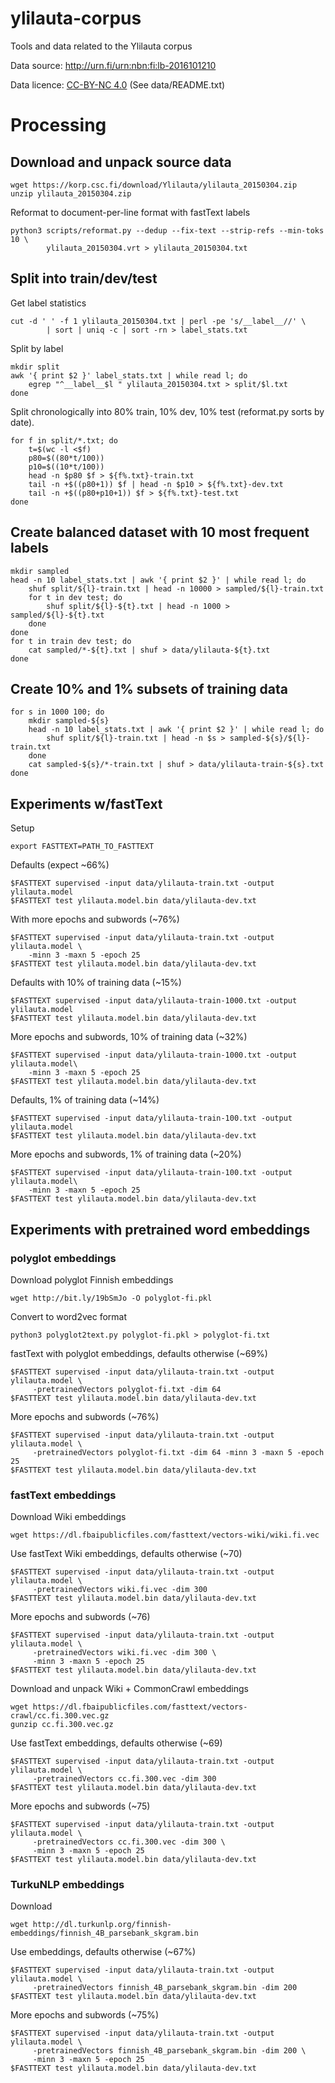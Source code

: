 # ylilauta-corpus

Tools and data related to the Ylilauta corpus

Data source: http://urn.fi/urn:nbn:fi:lb-2016101210

Data licence: [CC-BY-NC 4.0](https://creativecommons.org/licenses/by-nc/4.0/) (See data/README.txt)

# Processing

## Download and unpack source data

```
wget https://korp.csc.fi/download/Ylilauta/ylilauta_20150304.zip
unzip ylilauta_20150304.zip
```

Reformat to document-per-line format with fastText labels

```
python3 scripts/reformat.py --dedup --fix-text --strip-refs --min-toks 10 \
        ylilauta_20150304.vrt > ylilauta_20150304.txt
```

## Split into train/dev/test

Get label statistics

```
cut -d ' ' -f 1 ylilauta_20150304.txt | perl -pe 's/__label__//' \
        | sort | uniq -c | sort -rn > label_stats.txt
```

Split by label

```
mkdir split
awk '{ print $2 }' label_stats.txt | while read l; do
    egrep "^__label__$l " ylilauta_20150304.txt > split/$l.txt
done
```

Split chronologically into 80% train, 10% dev, 10% test (reformat.py sorts
by date).

```
for f in split/*.txt; do
    t=$(wc -l <$f)
    p80=$((80*t/100))
    p10=$((10*t/100))
    head -n $p80 $f > ${f%.txt}-train.txt
    tail -n +$((p80+1)) $f | head -n $p10 > ${f%.txt}-dev.txt
    tail -n +$((p80+p10+1)) $f > ${f%.txt}-test.txt
done
```

## Create balanced dataset with 10 most frequent labels

```
mkdir sampled
head -n 10 label_stats.txt | awk '{ print $2 }' | while read l; do
    shuf split/${l}-train.txt | head -n 10000 > sampled/${l}-train.txt
    for t in dev test; do
        shuf split/${l}-${t}.txt | head -n 1000 > sampled/${l}-${t}.txt
    done
done
for t in train dev test; do
    cat sampled/*-${t}.txt | shuf > data/ylilauta-${t}.txt
done
```

## Create 10% and 1% subsets of training data

```
for s in 1000 100; do
    mkdir sampled-${s}
    head -n 10 label_stats.txt | awk '{ print $2 }' | while read l; do
        shuf split/${l}-train.txt | head -n $s > sampled-${s}/${l}-train.txt
    done
    cat sampled-${s}/*-train.txt | shuf > data/ylilauta-train-${s}.txt
done
```

## Experiments w/fastText

Setup

```
export FASTTEXT=PATH_TO_FASTTEXT
```

Defaults (expect ~66%)

```
$FASTTEXT supervised -input data/ylilauta-train.txt -output ylilauta.model
$FASTTEXT test ylilauta.model.bin data/ylilauta-dev.txt
```

With more epochs and subwords (~76%)

```
$FASTTEXT supervised -input data/ylilauta-train.txt -output ylilauta.model \
    -minn 3 -maxn 5 -epoch 25
$FASTTEXT test ylilauta.model.bin data/ylilauta-dev.txt
```

Defaults with 10% of training data (~15%)

```
$FASTTEXT supervised -input data/ylilauta-train-1000.txt -output ylilauta.model
$FASTTEXT test ylilauta.model.bin data/ylilauta-dev.txt
```

More epochs and subwords, 10% of training data (~32%)

```
$FASTTEXT supervised -input data/ylilauta-train-1000.txt -output ylilauta.model\
    -minn 3 -maxn 5 -epoch 25
$FASTTEXT test ylilauta.model.bin data/ylilauta-dev.txt
```

Defaults, 1% of training data (~14%)

```
$FASTTEXT supervised -input data/ylilauta-train-100.txt -output ylilauta.model
$FASTTEXT test ylilauta.model.bin data/ylilauta-dev.txt
```

More epochs and subwords, 1% of training data (~20%)

```
$FASTTEXT supervised -input data/ylilauta-train-100.txt -output ylilauta.model\
    -minn 3 -maxn 5 -epoch 25
$FASTTEXT test ylilauta.model.bin data/ylilauta-dev.txt
```

## Experiments with pretrained word embeddings

### polyglot embeddings

Download polyglot Finnish embeddings

```
wget http://bit.ly/19bSmJo -O polyglot-fi.pkl
```

Convert to word2vec format

```
python3 polyglot2text.py polyglot-fi.pkl > polyglot-fi.txt
```

fastText with polyglot embeddings, defaults otherwise (~69%)

```
$FASTTEXT supervised -input data/ylilauta-train.txt -output ylilauta.model \
     -pretrainedVectors polyglot-fi.txt -dim 64
$FASTTEXT test ylilauta.model.bin data/ylilauta-dev.txt
```

More epochs and subwords (~76%)

```
$FASTTEXT supervised -input data/ylilauta-train.txt -output ylilauta.model \
     -pretrainedVectors polyglot-fi.txt -dim 64 -minn 3 -maxn 5 -epoch 25
$FASTTEXT test ylilauta.model.bin data/ylilauta-dev.txt
```

### fastText embeddings

Download Wiki embeddings

```
wget https://dl.fbaipublicfiles.com/fasttext/vectors-wiki/wiki.fi.vec
```

Use fastText Wiki embeddings, defaults otherwise (~70)

```
$FASTTEXT supervised -input data/ylilauta-train.txt -output ylilauta.model \
     -pretrainedVectors wiki.fi.vec -dim 300
$FASTTEXT test ylilauta.model.bin data/ylilauta-dev.txt
```

More epochs and subwords (~76)

```
$FASTTEXT supervised -input data/ylilauta-train.txt -output ylilauta.model \
     -pretrainedVectors wiki.fi.vec -dim 300 \
     -minn 3 -maxn 5 -epoch 25
$FASTTEXT test ylilauta.model.bin data/ylilauta-dev.txt
```

Download and unpack Wiki + CommonCrawl embeddings

```
wget https://dl.fbaipublicfiles.com/fasttext/vectors-crawl/cc.fi.300.vec.gz
gunzip cc.fi.300.vec.gz
```

Use fastText embeddings, defaults otherwise (~69)

```
$FASTTEXT supervised -input data/ylilauta-train.txt -output ylilauta.model \
     -pretrainedVectors cc.fi.300.vec -dim 300
$FASTTEXT test ylilauta.model.bin data/ylilauta-dev.txt
```

More epochs and subwords (~75)

```
$FASTTEXT supervised -input data/ylilauta-train.txt -output ylilauta.model \
     -pretrainedVectors cc.fi.300.vec -dim 300 \
     -minn 3 -maxn 5 -epoch 25
$FASTTEXT test ylilauta.model.bin data/ylilauta-dev.txt
```

### TurkuNLP embeddings

Download

```
wget http://dl.turkunlp.org/finnish-embeddings/finnish_4B_parsebank_skgram.bin
```

Use embeddings, defaults otherwise (~67%)

```
$FASTTEXT supervised -input data/ylilauta-train.txt -output ylilauta.model \
     -pretrainedVectors finnish_4B_parsebank_skgram.bin -dim 200
$FASTTEXT test ylilauta.model.bin data/ylilauta-dev.txt
```

More epochs and subwords (~75%)

```
$FASTTEXT supervised -input data/ylilauta-train.txt -output ylilauta.model \
     -pretrainedVectors finnish_4B_parsebank_skgram.bin -dim 200 \
     -minn 3 -maxn 5 -epoch 25
$FASTTEXT test ylilauta.model.bin data/ylilauta-dev.txt
```
